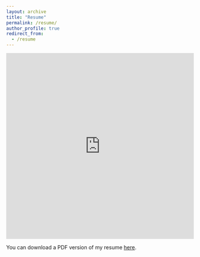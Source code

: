 ```yaml
---
layout: archive
title: "Resume"
permalink: /resume/
author_profile: true
redirect_from:
  - /resume
---
```


<iframe src="https://ethanlanders.github.io/files/Resume_EthanLanders.pdf" width="100%" height="500" frameborder="no" border="0" marginwidth="0" marginheight="0"></iframe>

You can download a PDF version of my resume [here](https://ethanlanders.github.io/files/Resume_EthanLanders.pdf).
